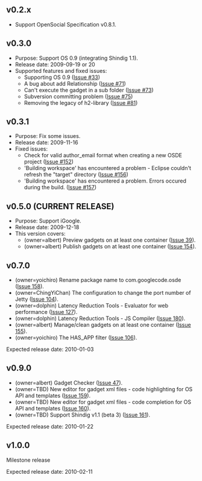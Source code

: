 ## v0.2.x ##

  * Support OpenSocial Specification v0.8.1.

## v0.3.0 ##

  * Purpose: Support OS 0.9 (integrating Shindig 1.1).
  * Release date: 2009-09-19 or 20
  * Supported features and fixed issues:
    * Supporting OS 0.9 ([Issue #33](https://code.google.com/p/opensocial-development-environment/issues/detail?id=#33))
    * A bug about add Relationship ([Issue #71](https://code.google.com/p/opensocial-development-environment/issues/detail?id=#71))
    * Can't execute the gadget in a sub folder ([Issue #73](https://code.google.com/p/opensocial-development-environment/issues/detail?id=#73))
    * Subversion committing problem ([Issue #75](https://code.google.com/p/opensocial-development-environment/issues/detail?id=#75))
    * Removing the legacy of h2-library ([Issue #81](https://code.google.com/p/opensocial-development-environment/issues/detail?id=#81))

## v0.3.1 ##

  * Purpose: Fix some issues.
  * Release date: 2009-11-16
  * Fixed issues:
    * Check for valid author\_email format when creating a new OSDE project ([Issue #152](https://code.google.com/p/opensocial-development-environment/issues/detail?id=#152))
    * 'Building workspace' has encountered a problem - Eclipse couldn't refresh the "target" directory ([Issue #156](https://code.google.com/p/opensocial-development-environment/issues/detail?id=#156))
    * 'Building workspace' has encountered a problem. Errors occured during the build. ([Issue #157](https://code.google.com/p/opensocial-development-environment/issues/detail?id=#157))

## v0.5.0 (CURRENT RELEASE) ##

  * Purpose: Support iGoogle.
  * Release date: 2009-12-18
  * This version covers:
    * (owner=albert) Preview gadgets on at least one container ([Issue 39](https://code.google.com/p/opensocial-development-environment/issues/detail?id=39)).
    * (owner=albert) Publish gadgets on at least one container ([Issue 154](https://code.google.com/p/opensocial-development-environment/issues/detail?id=154)).

## v0.7.0 ##

  * (owner=yoichiro) Rename package name to com.googlecode.osde ([Issue 158](https://code.google.com/p/opensocial-development-environment/issues/detail?id=158)).
  * (owner=ChingYiChan) The configuration to change the port number of Jetty ([Issue 104](https://code.google.com/p/opensocial-development-environment/issues/detail?id=104)).
  * (owner=dolphin) Latency Reduction Tools - Evaluator for web performance ([Issue 127](https://code.google.com/p/opensocial-development-environment/issues/detail?id=127)).
  * (owner=dolphin) Latency Reduction Tools - JS Compiler ([Issue 180](https://code.google.com/p/opensocial-development-environment/issues/detail?id=180)).
  * (owner=albert) Manage/clean gadgets on at least one container ([Issue 155](https://code.google.com/p/opensocial-development-environment/issues/detail?id=155)).
  * (owner=yoichiro) The HAS\_APP filter ([Issue 106](https://code.google.com/p/opensocial-development-environment/issues/detail?id=106)).

Expected release date: 2010-01-03

## v0.9.0 ##

  * (owner=albert) Gadget Checker ([Issue 47](https://code.google.com/p/opensocial-development-environment/issues/detail?id=47)).
  * (owner=TBD) New editor for gadget xml files - code highlighting for OS API and templates ([Issue 159](https://code.google.com/p/opensocial-development-environment/issues/detail?id=159)).
  * (owner=TBD) New editor for gadget xml files - code completion for OS API and templates ([Issue 160](https://code.google.com/p/opensocial-development-environment/issues/detail?id=160)).
  * (owner=TBD) Support Shindig v1.1 (beta 3) ([Issue 161](https://code.google.com/p/opensocial-development-environment/issues/detail?id=161)).

Expected release date: 2010-01-22

## v1.0.0 ##

Milestone release

Expected release date: 2010-02-11